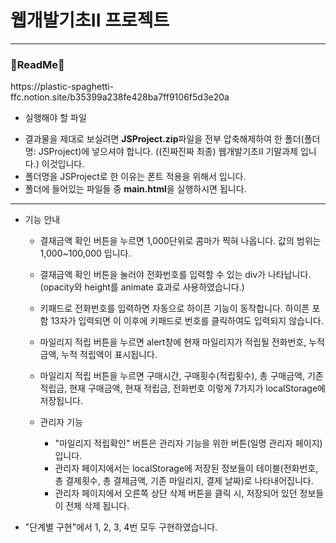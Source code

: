 # 웹개발기초II 프로젝트
***

<h3>📌ReadMe📌</h3>
https://plastic-spaghetti-ffc.notion.site/b35399a238fe428ba7ff9106f5d3e20a

</br>

* 실행해야 할 파일
 - 결과물을 제대로 보실려면 **JSProject.zip**파일을 전부 압축해제하여 한 폴더(폴더명: JSProject)에 넣으셔야 합니다. ((진짜진짜 최종) 웹개발기초II 기말과제 입니다.) 이것입니다.
 - 폴더명을 JSProject로 한 이유는 폰트 적용을 위해서 입니다.
 - 폴더에 들어있는 파일들 중 **main.html**을 실행하시면 됩니다.

***

* 기능 안내
    - 결재금액 확인 버튼을 누르면 1,000단위로 콤마가 찍혀 나옵니다. 값의 범위는 1,000~100,000 입니다.
    - 결재금액 확인 버튼을 눌러야 전화번호를 입력할 수 있는 div가 나타납니다.(opacity와 height를 animate 효과로 사용하였습니다.)
    - 키패드로 전화번호를 입력하면 자동으로 하이픈 기능이 동작합니다. 하이픈 포함 13자가 입력되면 이 이후에 키패드로 번호를 클릭하여도 입력되지 않습니다.
    - 마일리지 적립 버튼을 누르면 alert창에 현재 마일리지가 적립될 전화번호, 누적 금액, 누적 적립액이 표시됩니다.
    - 마일리지 적립 버튼을 누르면 구매시간, 구매횟수(적립횟수), 총 구매금액, 기존 적립금, 현재 구매금액, 현재 적립금, 전화번호 이렇게 7가지가 localStorage에 저장됩니다.

  
  - 관리자 기능 
    + "마일리지 적립확인" 버튼은 관리자 기능을 위한 버튼(일명 관리자 페이지) 입니다.
    + 관리자 페이지에서는 localStorage에 저장된 정보들이 테이블(전화번호, 총 결제횟수, 총 결제금액, 기존 마일리지, 결제 날짜)로 나타내어집니다.
    + 관리자 페이지에서 오른쪽 상단 삭제 버튼을 클릭 시, 저장되어 있던 정보들이 전체 삭제 됩니다.
    

* "단계별 구현"에서 1, 2, 3, 4번 모두 구현하였습니다.
  
  
  

  
